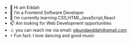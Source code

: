 - 👋 Hi am Eddah
- 🔭 I’m a Frontend Software Developer
- 🌱 I’m currently learning CSS,HTML,JavaScript,React
- 📫  Am looking for Web Development opportunities
- :relaxed:  you can reach  me via email: gikundaeddah@gmail.com 
- ⚡ Fun fact: I love dancing and good music

